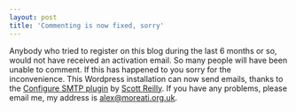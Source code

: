 ```yaml
---
layout: post
title: 'Commenting is now fixed, sorry'
---
```


Anybody who tried to register on this blog during the last 6 months or
so, would not have received an activation email. So many people will
have been unable to comment. If this has happened to you sorry for the
inconvenience. This Wordpress installation can now send emails, thanks
to the [Configure SMTP
plugin](http://coffee2code.com/wp-plugins/configure-smtp/) by [Scott
Reilly](http://coffee2code.com/about/). If you have any problems, please
email me, my address is
[alex@moreati.org.uk](mailto:alex@moreati.org.uk).

